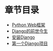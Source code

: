 # 章节目录

* [Python Web框架](/chapter1/1-python-web-framework.md)
* [Django的前世今生](/chapter1/2-django-history.md)
* [安装Django](/chapter1/3-install-django.md)
* [第一个Django项目](/chapter1/4-first-django-project.md)



